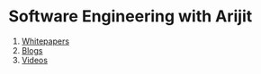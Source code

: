 # Software Engineering with Arijit

1. [Whitepapers](whitepapers.md)
2. [Blogs](blogs.md)
3. [Videos](videos.md)
